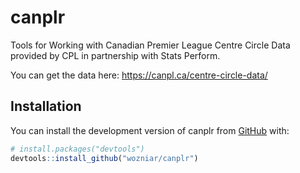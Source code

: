 
<!-- README.md is generated from README.Rmd. Please edit that file -->

# canplr

<!-- badges: start -->
<!-- badges: end -->

Tools for Working with Canadian Premier League Centre Circle Data
provided by CPL in partnership with Stats Perform.

You can get the data here: <https://canpl.ca/centre-circle-data/>

## Installation

You can install the development version of canplr from
[GitHub](https://github.com/) with:

``` r
# install.packages("devtools")
devtools::install_github("wozniar/canplr")
```
